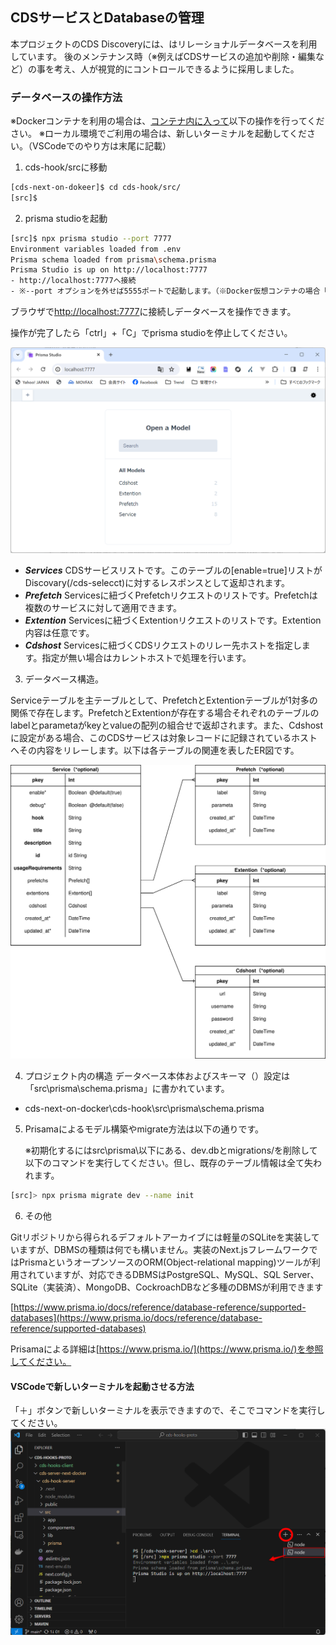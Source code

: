 ## CDSサービスとDatabaseの管理
本プロジェクトのCDS Discoveryには、はリレーショナルデータベースを利用しています。
後のメンテナンス時（※例えばCDSサービスの追加や削除・編集など）の事を考え、人が視覚的にコントロールできるように採用しました。

### データベースの操作方法
※Dockerコンテナを利用の場合は、[コンテナ内に入って](./build_docker.md#3)以下の操作を行ってください。
※ローカル環境でご利用の場合は、新しいターミナルを起動してください。（VSCodeでのやり方は末尾に記載）

1. cds-hook/srcに移動
```bash
[cds-next-on-dokeer]$ cd cds-hook/src/
[src]$
```
2. prisma studioを起動
```bash
[src]$ npx prisma studio --port 7777
Environment variables loaded from .env
Prisma schema loaded from prisma\schema.prisma
Prisma Studio is up on http://localhost:7777
- http://localhost:7777へ接続
- ※--port オプションを外せば5555ポートで起動します。（※Docker仮想コンテナの場合「docker-compose.yml」に記載のPORTS設定の調整が必要です。
```

ブラウザで[http://localhost:7777](http://localhost:7777)に接続しデータベースを操作できます。

操作が完了したら「ctrl」+「C」でprisma studioを停止してください。

![prisama studio](img/database01-0001.png)
   - ***Services*** CDSサービスリストです。このテーブルの[enable=true]リストがDiscovary(/cds-selecct)に対するレスポンスとして返却されます。
   - ***Prefetch*** Servicesに紐づくPrefetchリクエストのリストです。Prefetchは複数のサービスに対して適用できます。
   - ***Extention*** Servicesに紐づくExtentionリクエストのリストです。Extention内容は任意です。
   - ***Cdshost*** Servicesに紐づくCDSリクエストのリレー先ホストを指定します。指定が無い場合はカレントホストで処理を行います。
3. データベース構造。
   
Serviceテーブルを主テーブルとして、PrefetchとExtentionテーブルが1対多の関係で存在します。PrefetchとExtentionが存在する場合それぞれのテーブルのlabelとparametaがkeyとvalueの配列の組合せで返却されます。また、Cdshostに設定がある場合、このCDSサービスは対象レコードに記録されているホストへその内容をリレーします。以下は各テーブルの関連を表したER図です。

![cds-hook-ER](img/cds-hook-ER.svg)  

4. プロジェクト内の構造
データベース本体およびスキーマ（）設定は「src\prisma\schema.prisma」に書かれています。

- cds-next-on-docker\cds-hook\src\prisma\schema.prisma

5. Prisamaによるモデル構築やmigrate方法は以下の通りです。
   
   ※初期化するにはsrc\prisma\以下にある、dev.dbとmigrations/を削除して以下のコマンドを実行してください。但し、既存のテーブル情報は全て失われます。
```bash
[src]> npx prisma migrate dev --name init
```


6. その他

Gitリポジトリから得られるデフォルトアーカイブには軽量のSQLiteを実装していますが、DBMSの種類は何でも構いません。実装のNext.jsフレームワークではPrismaというオープンソースのORM(Object-relational mapping)ツールが利用されていますが、対応できるDBMSはPostgreSQL、MySQL、SQL Server、SQLite（実装済）、MongoDB、CockroachDBなど多種のDBMSが利用できます

[https://www.prisma.io/docs/reference/database-reference/supported-databases](https://www.prisma.io/docs/reference/database-reference/supported-databases)


Prisamaによる詳細は[https://www.prisma.io/](https://www.prisma.io/)を参照してください。


#### VSCodeで新しいターミナルを起動させる方法
「＋」ボタンで新しいターミナルを表示できますので、そこでコマンドを実行してください。
![Vscode](img/database01-0003.png)
